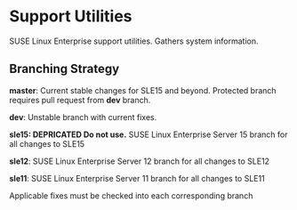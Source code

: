 # Support Utilities

SUSE Linux Enterprise support utilities. Gathers system information.

## Branching Strategy

**master**: Current stable changes for SLE15 and beyond. Protected branch requires pull request from **dev** branch.

**dev**: Unstable branch with current fixes. 

**sle15: DEPRICATED Do not use.** SUSE Linux Enterprise Server 15 branch for all changes to SLE15

**sle12**: SUSE Linux Enterprise Server 12 branch for all changes to SLE12

**sle11**: SUSE Linux Enterprise Server 11 branch for all changes to SLE11

Applicable fixes must be checked into each corresponding branch
